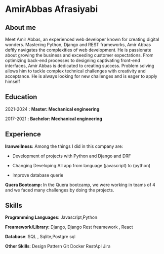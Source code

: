 AmirAbbas Afrasiyabi
============
About me
---------

Meet Amir Abbas, an experienced web developer known for creating digital wonders. Mastering Python, Django and REST frameworks, Amir Abbas deftly navigates the complexities of web development. He is passionate about growing the business and exceeding customer expectations. From optimizing back-end processes to designing captivating front-end interfaces, Amir Abbas is dedicated to creating success. Problem solving allows him to tackle complex technical challenges with creativity and acceptance. He is always looking for new challenges and is eager to apply himself

Education
---------

2021-2024 
:   **Master: Mechanical engineering**

   

2017-2021
:   **Bachelor: Mechanical engineering**


Experience
----------

**Iranwellness:**
Among the things I did in this company are:
-	Development of projects with Python and Django and DRF

-	Changing  Developing All app from language (javascript) to (python)

-	Improve database querie

**Quera Bootcamp:**
In the Quera bootcamp, we were working in teams of 4 and we faced many challenges by doing the projects.


Skills
--------------------
**Programming Languages**:
Javascript,Python

**Freamework/Library**:
Django, Django Rest freamework , React

**Database**: 
SQL , Sqlite,Postgre sql

**Other Skills**:
Design Pattern
Git
Docker
RestApI
Jira



